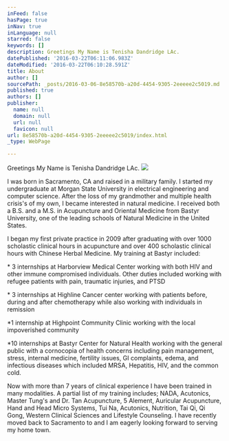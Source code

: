 ```yaml
---
inFeed: false
hasPage: true
inNav: true
inLanguage: null
starred: false
keywords: []
description: Greetings My Name is Tenisha Dandridge LAc.
datePublished: '2016-03-22T06:11:06.983Z'
dateModified: '2016-03-22T06:10:28.591Z'
title: About
author: []
sourcePath: _posts/2016-03-06-8e58570b-a20d-4454-9305-2eeeee2c5019.md
published: true
authors: []
publisher:
  name: null
  domain: null
  url: null
  favicon: null
url: 8e58570b-a20d-4454-9305-2eeeee2c5019/index.html
_type: WebPage

---
```

Greetings My Name is Tenisha Dandridge LAc.
![](https://s3-us-west-2.amazonaws.com/the-grid-img/p/65bc38ad4c571a15291e0b6c1304be9de8f8e5ec.jpg)

I was born in Sacramento, CA and raised in a military family.  I started my undergraduate at Morgan State University in electrical engineering and computer
science. After the loss of my grandmother and multiple health crisis's of my own, I became
interested in natural medicine. I received both a B.S. and a M.S. in Acupuncture and Oriental Medicine from Bastyr
University, one of the leading schools of Natural Medicine in the
United States. 

I began my first private practice in 2009 after graduating with over 1000 scholastic clinical hours in acupuncture and over 400 scholastic clinical hours with Chinese Herbal Medicine. My training at Bastyr included:

\* 3
internships at Harborview Medical Center working
with both HIV and other immune compromised individuals.  Other duties included working with refugee patients with pain, traumatic injuries, and PTSD 

\* 3
internships at Highline Cancer center working with patients before, during and
after chemotherapy while also working with individuals in remission

\*1
internship at Highpoint Community Clinic working with the local impoverished community

\*10
internships at Bastyr Center for Natural Health working with the general public with a cornocopia of health
concerns including pain management, stress, internal
medicine, fertility issues, GI complaints, edema,
and infectious diseases which included MRSA, Hepatitis,
HIV, and the common cold. 

Now with more than 7 years of clinical experience I have been trained in many modalities. A partial list of my training includes; NADA,  Acutonics, Master Tung's and Dr. Tan Acupuncture, 5 Alement, Auricular Acupuncture, Hand and Head Micro Systems, Tui Na, Acutonics, Nutrition, Tai Qi, Qi Gong, Western Clinical Sciences and Lifestyle Counseling. I have recently moved back to Sacramento to and I am eagerly looking forward to serving my home town.